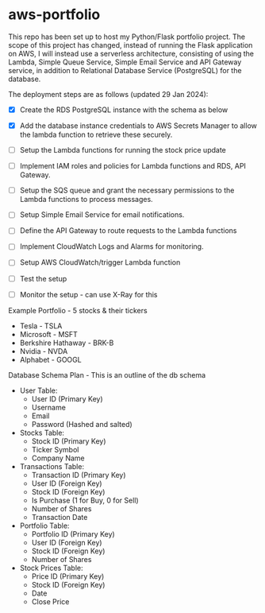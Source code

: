 # aws-portfolio
This repo has been set up to host my Python/Flask portfolio project.
The scope of this project has changed, instead of running the Flask application on AWS, I will instead use a 
serverless architecture, consisting of using the Lambda, Simple Queue Service, Simple
Email Service and API Gateway service, in addition to Relational Database Service
(PostgreSQL) for the database.

The deployment steps are as follows (updated 29 Jan 2024):
- [X] Create the RDS PostgreSQL instance with the schema as below 
- [X] Add the database instance credentials to AWS Secrets Manager to allow the lambda function to retrieve these securely.
- [ ] Setup the Lambda functions for running the stock price update
- [ ] Implement IAM roles and policies for Lambda functions and RDS, API Gateway.
- [ ] Setup the SQS queue and grant the necessary permissions to the Lambda functions 
to process messages.
- [ ] Setup Simple Email Service for email notifications.
- [ ] Define the API Gateway to route requests to the Lambda functions
- [ ] Implement CloudWatch Logs and Alarms for monitoring.

- [ ] Setup AWS CloudWatch/trigger Lambda function
- [ ] Test the setup
- [ ] Monitor the setup - can use X-Ray for this

Example Portfolio - 5 stocks & their tickers
- Tesla - TSLA
- Microsoft - MSFT
- Berkshire Hathaway - BRK-B
- Nvidia - NVDA
- Alphabet - GOOGL


Database Schema Plan - This is an outline of the db schema
- User Table:
    - User ID (Primary Key) 
    - Username
    - Email
    - Password (Hashed and salted)
- Stocks Table:
    - Stock ID (Primary Key)
    - Ticker Symbol
    - Company Name
- Transactions Table:
    - Transaction ID (Primary Key)
    - User ID (Foreign Key)
    - Stock ID (Foreign Key)
    - Is Purchase (1 for Buy, 0 for Sell)
    - Number of Shares
    - Transaction Date
- Portfolio Table:
    - Portfolio ID (Primary Key)
    - User ID (Foreign Key)
    - Stock ID (Foreign Key)
    - Number of Shares
- Stock Prices Table:
    - Price ID (Primary Key)
    - Stock ID (Foreign Key)
    - Date
    - Close Price
